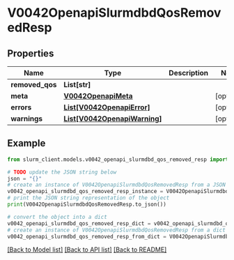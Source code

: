 # V0042OpenapiSlurmdbdQosRemovedResp


## Properties

Name | Type | Description | Notes
------------ | ------------- | ------------- | -------------
**removed_qos** | **List[str]** |  | 
**meta** | [**V0042OpenapiMeta**](V0042OpenapiMeta.md) |  | [optional] 
**errors** | [**List[V0042OpenapiError]**](V0042OpenapiError.md) |  | [optional] 
**warnings** | [**List[V0042OpenapiWarning]**](V0042OpenapiWarning.md) |  | [optional] 

## Example

```python
from slurm_client.models.v0042_openapi_slurmdbd_qos_removed_resp import V0042OpenapiSlurmdbdQosRemovedResp

# TODO update the JSON string below
json = "{}"
# create an instance of V0042OpenapiSlurmdbdQosRemovedResp from a JSON string
v0042_openapi_slurmdbd_qos_removed_resp_instance = V0042OpenapiSlurmdbdQosRemovedResp.from_json(json)
# print the JSON string representation of the object
print(V0042OpenapiSlurmdbdQosRemovedResp.to_json())

# convert the object into a dict
v0042_openapi_slurmdbd_qos_removed_resp_dict = v0042_openapi_slurmdbd_qos_removed_resp_instance.to_dict()
# create an instance of V0042OpenapiSlurmdbdQosRemovedResp from a dict
v0042_openapi_slurmdbd_qos_removed_resp_from_dict = V0042OpenapiSlurmdbdQosRemovedResp.from_dict(v0042_openapi_slurmdbd_qos_removed_resp_dict)
```
[[Back to Model list]](../README.md#documentation-for-models) [[Back to API list]](../README.md#documentation-for-api-endpoints) [[Back to README]](../README.md)


